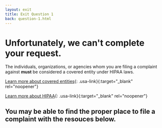 ```yaml
---
layout: exit
title: Exit Question 1
back: question-1.html
---
```


# Unfortunately, we can't complete your request.

The individuals, organizations, or agencies whom you are filing a complaint against **must** be considered a covered entity under HIPAA laws.

[Learn more about covered entities](https://www.hhs.gov/hipaa/for-professionals/covered-entities/index.html){: .usa-link}{:target="_blank" rel="noopener"}

[Learn more about HIPAA](https://www.hhs.gov/hipaa/for-professionals/privacy/laws-regulations/index.html){: .usa-link}{:target="_blank" rel="noopener"}

## You may be able to find the proper place to file a complaint with the resouces below.